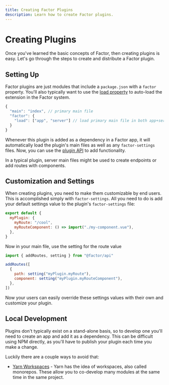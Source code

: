 ```yaml
---
title: Creating Factor Plugins
description: Learn how to create Factor plugins.
---
```


# Creating Plugins

Once you've learned the basic concepts of Factor, then creating plugins is easy. Let's go through the steps to create and distribute a Factor plugin.

## Setting Up

Factor plugins are just modules that include a `package.json` with a `factor` property. You'll also typically want to use the [load property](./main-files) to auto-load the extension in the Factor system.

```js
{
  "main": "index", // primary main file
  "factor": {
    "load": ["app", "server"] // load primary main file in both app+server environments
  }
}
```

Whenever this plugin is added as a dependency in a Factor app, it will automatically load the plugin's main files as well as any `factor-settings` files. Now, you can use the [plugin API](./filters-callbacks-events) to add functionality.

In a typical plugin, server main files might be used to create endpoints or add routes with components.

## Customization and Settings

When creating plugins, you need to make them customizable by end users. This is accomplished simply with `factor-settings`. All you need to do is add your default settings value to the plugin's `factor-settings` file:

```js
export default {
  myPlugin: {
    myRoute: "/cool",
    myRouteComponent: () => import("./my-component.vue"),
  },
}
```

Now in your main file, use the setting for the route value

```js
import { addRoutes, setting } from "@factor/api"

addRoutes([
  {
    path: setting("myPlugin.myRoute"),
    component: setting("myPlugin.myRouteComponent"),
  },
])
```

Now your users can easily override these settings values with their own and customize your plugin.

## Local Development

Plugins don't typically exist on a stand-alone basis, so to develop one you'll need to create an app and add it as a dependency. This can be difficult using NPM directly, as you'll have to publish your plugin each time you make a change.

Luckily there are a couple ways to avoid that:

- [Yarn Workspaces](https://classic.yarnpkg.com/en/docs/workspaces/) - Yarn has the idea of workspaces, also called monorepos. These allow you to co-develop many modules at the same time in the same project.
